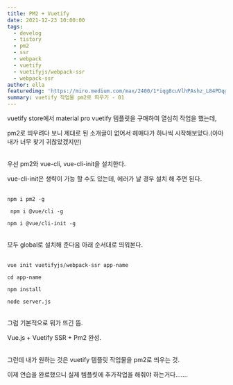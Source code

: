 ```yaml
---
title: PM2 + Vuetify
date: 2021-12-23 10:00:00
tags:
  - develog
  - tistory
  - pm2
  - ssr
  - webpack
  - vuetify
  - vuetifyjs/webpack-ssr
  - webpack-ssr
author: ella
featuredimg: 'https://miro.medium.com/max/2400/1*iqg8cuVlhPAshz_L84PDqg.png'
summary: vuetify 작업물 pm2로 띄우기 - 01
---
```


vuetify store에서 material pro vuetify 템플릿을 구매하여 열심히 작업을 했는데,

pm2로 띄우려다 보니 제대로 된 소개글이 없어서 헤매다가 하나씩 시작해보았다.(아마 내가 너무 찾기 귀찮았겠지만)
<br/>
<br/>

우선 pm2와 vue-cli, vue-cli-init을 설치한다.

vue-cli-init은 생략이 가능 할 수도 있는데, 에러가 날 경우 설치 해 주면 된다.
<br/>
<br/>

` npm i pm2 -g `

` npm i @vue/cli -g`

` npm i @vue/cli-init -g `
<br/>
<br/>

모두 global로 설치해 준다음 아래 순서대로 띄워본다.
<br/>
<br/>

` vue init vuetifyjs/webpack-ssr app-name `

` cd app-name `

` npm install `

` node server.js `
<br/>
<br/>

그럼 기본적으로 뭐가 뜨긴 뜸.

Vue.js + Vuetify SSR + Pm2 완성.
<br/>
<br/>

그런데 내가 원하는 것은 vuetify 템플릿 작업물을 pm2로 띄우는 것.

이제 연습을 완료했으니 실제 템플릿에 추가작업을 해줘야 하는거다.......